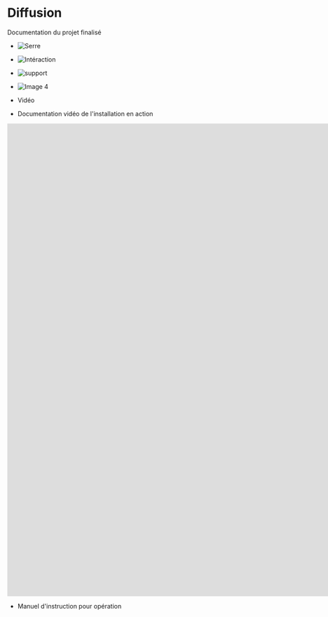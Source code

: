 # Diffusion

Documentation du projet finalisé 

* ![Serre](https://placehold.co/400x400?text=1+image)
* ![Intéraction](https://placehold.co/400x400?text=2+image)
* ![support](https://placehold.co/400x400?text=3+image)
* ![Image 4](https://placehold.co/400x400?text=4+image)


* Vidéo 

* Documentation vidéo de l'installation en action
<iframe width="1920" height="1080" src="https://www.youtube.com/embed/vxIGUEq9AZg?si=2Wmvo-TeBDhZLXOI&amp;controls=0" title="YouTube video player" frameborder="0" allow="accelerometer; autoplay; clipboard-write; encrypted-media; gyroscope; picture-in-picture; web-share" referrerpolicy="strict-origin-when-cross-origin" allowfullscreen></iframe>

* Manuel d'instruction pour opération
